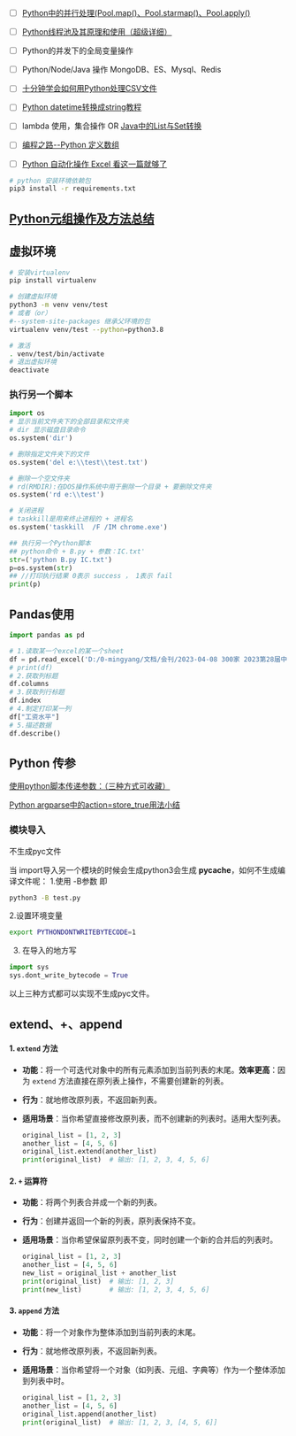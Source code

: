 - [ ] [Python中的并行处理(Pool.map()、Pool.starmap()、Pool.apply()](https://blog.csdn.net/csu_passer/article/details/102495104)
- [ ] [Python线程池及其原理和使用（超级详细）](http://c.biancheng.net/view/2627.html#:~:text=%E7%BA%BF%E7%A8%8B%E6%B1%A0%E7%9A%84%E4%BD%BF%E7%94%A8%20%E7%BA%BF%E7%A8%8B%E6%B1%A0%E7%9A%84%E5%9F%BA%E7%B1%BB%E6%98%AF%20concurrent.futures%20%E6%A8%A1%E5%9D%97%E4%B8%AD%E7%9A%84%20Executor%EF%BC%8CExecutor%20%E6%8F%90%E4%BE%9B%E4%BA%86%E4%B8%A4%E4%B8%AA%E5%AD%90%E7%B1%BB%EF%BC%8C%E5%8D%B3,ThreadPoolExecutor%20%E5%92%8C%20ProcessPoolExecutor%EF%BC%8C%E5%85%B6%E4%B8%AD%20ThreadPoolExecutor%20%E7%94%A8%E4%BA%8E%E5%88%9B%E5%BB%BA%E7%BA%BF%E7%A8%8B%E6%B1%A0%EF%BC%8C%E8%80%8C%20ProcessPoolExecutor%20%E7%94%A8%E4%BA%8E%E5%88%9B%E5%BB%BA%E8%BF%9B%E7%A8%8B%E6%B1%A0%E3%80%82)

- [ ] Python的并发下的全局变量操作
- [ ] Python/Node/Java 操作 MongoDB、ES、Mysql、Redis

- [ ] [十分钟学会如何用Python处理CSV文件](https://blog.csdn.net/m0_67393039/article/details/125389336)
- [ ] [Python datetime转换成string教程](https://www.fke6.com/html/95328.html)
- [ ] lambda 使用，集合操作 OR [Java中的List与Set转换](https://blog.csdn.net/qq_33036061/article/details/103968822)
- [ ] [编程之路--Python 定义数组](https://www.cjavapy.com/article/1516/)
- [ ] [Python 自动化操作 Excel 看这一篇就够了](https://zhuanlan.zhihu.com/p/259583430)



```bash
# python 安装环境依赖包
pip3 install -r requirements.txt
```



## [Python元组操作及方法总结](https://www.jianshu.com/p/44d3a02ef34b)



## 虚拟环境

```bash
# 安装virtualenv
pip install virtualenv

# 创建虚拟环境
python3 -m venv venv/test
# 或者（or）
#--system-site-packages 继承父环境的包
virtualenv venv/test --python=python3.8

# 激活
. venv/test/bin/activate
# 退出虚拟环境
deactivate
```





### 执行另一个脚本

```python
import os
# 显示当前文件夹下的全部目录和文件夹
# dir 显示磁盘目录命令
os.system('dir')

# 删除指定文件夹下的文件
os.system('del e:\\test\\test.txt')

# 删除一个空文件夹
# rd(RMDIR):在DOS操作系统中用于删除一个目录 + 要删除文件夹
os.system('rd e:\\test')

# 关闭进程
# taskkill是用来终止进程的 + 进程名
os.system('taskkill  /F /IM chrome.exe')

## 执行另一个Python脚本
## python命令 + B.py + 参数：IC.txt'
str=('python B.py IC.txt')
p=os.system(str)
## //打印执行结果 0表示 success ， 1表示 fail
print(p)
```





## Pandas使用

```python
import pandas as pd

# 1.读取某一个excel的某一个sheet
df = pd.read_excel('D:/0-mingyang/文档/会刊/2023-04-08 300家 2023第28届中国中西部（合肥）医疗器械展览会  第二版.xlsx', sheet_name=0)
# print(df)
# 2.获取列标题
df.columns
# 3.获取列行标题
df.index
# 4.制定打印某一列
df["工资水平"]
# 5.描述数据
df.describe()
```





## Python 传参

[使用python脚本传递参数：（三种方式可收藏）](https://www.cnblogs.com/mrwhite2020/p/16812198.html)

[Python argparse中的action=store_true用法小结](https://www.jb51.net/article/274927.htm)

### 模块导入

不生成pyc文件

当 import导入另一个模块的时候会生成python3会生成 __pycache__，如何不生成编译文件呢：
1.使用 -B参数 即

```bash
python3 -B test.py
```

2.设置环境变量

```bash
export PYTHONDONTWRITEBYTECODE=1
```

3. 在导入的地方写

```python
import sys
sys.dont_write_bytecode = True
```

以上三种方式都可以实现不生成pyc文件。





## extend、+、append

#### 1. **`extend` 方法**

- **功能**：将一个可迭代对象中的所有元素添加到当前列表的末尾。**效率更高**：因为 `extend` 方法直接在原列表上操作，不需要创建新的列表。

- **行为**：就地修改原列表，不返回新列表。

- **适用场景**：当你希望直接修改原列表，而不创建新的列表时。适用大型列表。

  ```python
  original_list = [1, 2, 3]
  another_list = [4, 5, 6]
  original_list.extend(another_list)
  print(original_list)  # 输出: [1, 2, 3, 4, 5, 6]
  ```

#### 2. **`+` 运算符**

- **功能**：将两个列表合并成一个新的列表。

- **行为**：创建并返回一个新的列表，原列表保持不变。

- **适用场景**：当你希望保留原列表不变，同时创建一个新的合并后的列表时。

  ```python
  original_list = [1, 2, 3]
  another_list = [4, 5, 6]
  new_list = original_list + another_list
  print(original_list)  # 输出: [1, 2, 3]
  print(new_list)       # 输出: [1, 2, 3, 4, 5, 6]
  ```


#### 3. **`append` 方法**

- **功能**：将一个对象作为整体添加到当前列表的末尾。

- **行为**：就地修改原列表，不返回新列表。

- **适用场景**：当你希望将一个对象（如列表、元组、字典等）作为一个整体添加到列表中时。

  ```python
  original_list = [1, 2, 3]
  another_list = [4, 5, 6]
  original_list.append(another_list)
  print(original_list)  # 输出: [1, 2, 3, [4, 5, 6]]
  ```
